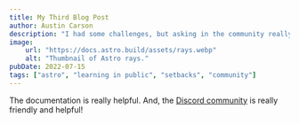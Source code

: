 ```yaml
---
title: My Third Blog Post
author: Austin Carson
description: "I had some challenges, but asking in the community really helped!"
image:
    url: "https://docs.astro.build/assets/rays.webp"
    alt: "Thumbnail of Astro rays."
pubDate: 2022-07-15
tags: ["astro", "learning in public", "setbacks", "community"]
---
```

The documentation is really helpful. And, the [Discord community](https://astro.build/chat) is really friendly and helpful!